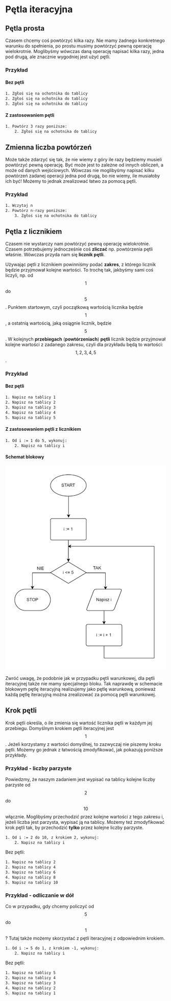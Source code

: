 # Pętla iteracyjna

## Pętla prosta

Czasem chcemy coś powtórzyć kilka razy. Nie mamy żadnego konkretnego warunku do spełnienia, po prostu musimy powtórzyć pewną operację wielokrotnie. Moglibyśmy wówczas daną operację napisać kilka razy, jedna pod drugą, ale znacznie wygodniej jest użyć pętli.

### Przykład

#### Bez pętli

```
1. Zgłoś się na ochotnika do tablicy
2. Zgłoś się na ochotnika do tablicy
3. Zgłoś się na ochotnika do tablicy
```

#### Z zastosowaniem pętli

```
1. Powtórz 3 razy poniższe:
    2. Zgłoś się na ochotnika do tablicy
```

## Zmienna liczba powtórzeń

Może także zdarzyć się tak, że nie wiemy z góry ile razy będziemy musieli powtórzyć pewną operację. Być może jest to zależne od innych obliczeń, a może od danych wejściowych. Wówczas nie moglibyśmy napisać kilku powtórzeń zadanej operacji jedna pod drugą, bo nie wiemy, ile musiałoby ich być! Możemy to jednak zrealizować łatwo za pomocą pętli.

### Przykład

```
1. Wczytaj n
2. Powtórz n-razy poniższe:
    3. Zgłoś się na ochotnika do tablicy
```

## Pętla z licznikiem

Czasem nie wystarczy nam powtórzyć pewną operację wielokrotnie. Czasem potrzebujemy jednocześnie coś **zliczać** np. powtórzenia pętli właśnie. Wówczas przyda nam się **licznik pętli**.

Używając pętli z licznikiem powinniśmy podać **zakres**, z którego licznik będzie przyjmował kolejne wartości. To trochę tak, jakbyśmy sami coś liczyli, np. od $$1$$ do $$5$$. Punktem startowym, czyli początkową wartością licznika będzie $$1$$, a ostatnią wartością, jaką osiągnie licznik, będzie $$5$$. W kolejnych **przebiegach** (**powtórzeniach**) **pętli** licznik będzie przyjmował kolejne wartości z zadanego zakresu, czyli dla przykładu będą to wartości: $$1,2,3,4,5$$.

### Przykład

#### Bez pętli

```
1. Napisz na tablicy 1
2. Napisz na tablicy 2
3. Napisz na tablicy 3
4. Napisz na tablicy 4
5. Napisz na tablicy 5
```

#### Z zastosowaniem pętli z licznikiem

```
1. Od i := 1 do 5, wykonuj:
    2. Napisz na tablicy i
```

#### Schemat blokowy

![Schemat blokowy z pętląlicznikiem](../../.gitbook/assets/for_ex1.png)

Zwróć uwagę, że podobnie jak w przypadku pętli warunkowej, dla pętli iteracyjnej także nie mamy specjalnego bloku. Tak naprawdę w schemacie blokowym pętlę iteracyjną realizujemy jako pętlę warunkową, ponieważ każdą pętlę iteracyjną można zrealizować za pomocą pętli warunkowej.

## Krok pętli

Krok pętli określa, o ile zmienia się wartość licznika pętli w każdym jej przebiegu. Domyślnym krokiem pętli iteracyjnej jest $$1$$. Jeżeli korzystamy z wartości domyślnej, to zazwyczaj nie piszemy kroku pętli. Możemy go jednak z łatwością zmodyfikować, jak pokazują poniższe przykłady.

### Przykład - liczby parzyste

Powiedzmy, że naszym zadaniem jest wypisać na tablicy kolejne liczby parzyste od $$2$$ do $$10$$ włącznie. Moglibyśmy przechodzić przez kolejne wartości z tego zakresu i, jeżeli liczba jest parzysta, wypisać ją na tablicy. Możemy też zmodyfikować krok pętli tak, by przechodzić **tylko** przez kolejne liczby parzyste.

```
1. Od i := 2 do 10, z krokiem 2, wykonuj:
    2. Napisz na tablicy i
```

Bez pętli:

```
1. Napisz na tablicy 2
2. Napisz na tablicy 4
3. Napisz na tablicy 6
4. Napisz na tablicy 8
5. Napisz na tablicy 10
```

### Przykład - odliczanie w dół

Co w przypadku, gdy chcemy policzyć od $$5$$ do $$1$$? Tutaj także możemy skorzystać z pętli iteracyjnej z odpowiednim krokiem.

```
1. Od i := 5 do 1, z krokiem -1, wykonuj:
    2. Napisz na tablicy i
```

Bez pętli:

```
1. Napisz na tablicy 5
2. Napisz na tablicy 4
3. Napisz na tablicy 3
4. Napisz na tablicy 2
5. Napisz na tablicy 1
```
